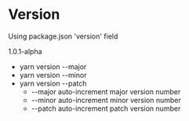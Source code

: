 # Version

Using package.json 'version' field

1.0.1-alpha

- yarn version --major
- yarn version --minor
- yarn version --patch
  -  --major                             auto-increment major version number
  -  --minor                             auto-increment minor version number
  -  --patch                             auto-increment patch version number

